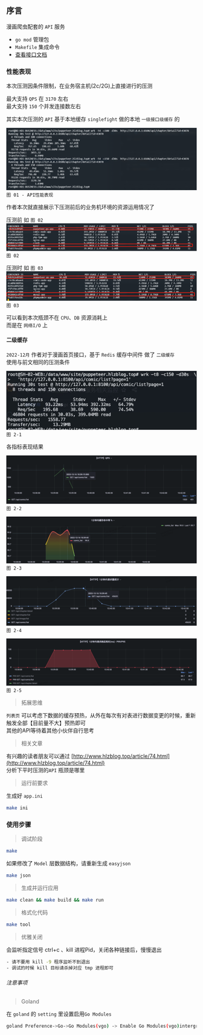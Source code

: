 ## 序言

漫画爬虫配套的 `API` 服务  

* `go mod` 管理包
* `Makefile` 集成命令
* [查看接口文档](http://api_puppeteer.doc.hlzblog.top/)  

### 性能表现
本次压测因条件限制，在业务宿主机(2c/2G)上直接进行的压测  

最大支持 `QPS` 在 `3170` 左右  
最大支持 `150` 个并发连接数左右  

其实本次压测的 `API` 基于本地缓存 `singlefight` 做的本地 `一级接口级缓存` 的  

![](doc/readme_performance.jpg)  
`图 01 - API性能表现`

作者本次就直接展示下压测前后的业务机环境的资源运用情况了  

压测前 如 `图 02`
![](doc/before.jpg)  
`图 02`  

压测时 如 `图 03`
![](doc/doing.jpg)  
`图 03`  

可以看到本次瓶颈不在 `CPU`、`DB` 资源消耗上  
而是在 `网络I/O` 上  

#### 二级缓存

`2022-12月` 作者对于漫画首页接口，基于 `Redis` 缓存中间件 做了 `二级缓存`  
使用与前文相同的压测条件  

![](doc/wrk_with_cache.jpeg)  
`图 2-1`

各指标表现结果  

![](doc/qps_with_cache.png)  
`图 2-2`

![](doc/cache_hit_rate_in_1_minute.png)  
`图 2-3`

![](doc/request_counter_in_1_minute.png)  
`图 2-4`

![](doc/response_ms_in_1_minute.png)  
`图 2-5`




> 拓展思维

`列表页` 可以考虑下数据的缓存预热，从外在每次有对表进行数据变更的时候，重新触发全部【目前量不大】预热即可  
其他的API等待着其他小伙伴自行思考  

> 相关文章

有兴趣的读者朋友可以通过 [http://www.hlzblog.top/article/74.html](http://www.hlzblog.top/article/74.html)  
分析下平时压测的`API` 瓶颈是哪里

> 运行前要求

生成好 `app.ini`  

~~~bash
make ini
~~~

### 使用步骤

> 调试阶段

~~~bash
make
~~~


如果修改了 `Model` 层数据结构，请重新生成 `easyjson` 
~~~bash
make json
~~~

> 生成并运行应用

~~~bash
make clean && make build && make run
~~~

> 格式化代码

~~~bash
make tool
~~~

> 优雅关闭

会监听指定信号 ctrl+c 、kill 进程Pid，关闭各种链接后，慢慢退出  

~~~bash
- 请不要用 kill -9 程序监听不到退出
- 调试的时候 kill 目标请杀掉对应 tmp 进程即可 
~~~


###### 注意事项

> Goland

在 `goland` 的 `setting` 里设置启用`Go Modules`  

~~~bash
goland Preference->Go->Go Modules(vgo) -> Enable Go Modules(vgo)intergration
~~~